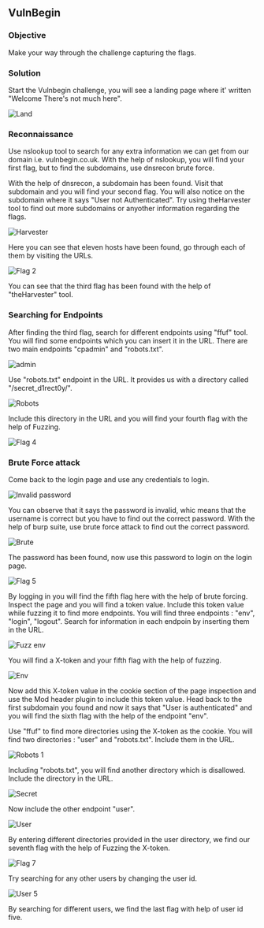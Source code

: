 ## VulnBegin

### **Objective**
Make your way through the challenge capturing the flags.

### **Solution**

Start the Vulnbegin challenge, you will see a landing page where it' written "Welcome There's not much here".

![Land](<Landing page.png>)

### **Reconnaissance**

Use nslookup tool to search for any extra information we can get from our domain i.e. vulnbegin.co.uk. With the help of nslookup, you will find your first flag, but to find the subdomains, use dnsrecon brute force.

With the help of dnsrecon, a subdomain has been found. Visit that subdomain and you will find your second flag. You will also notice on the subdomain where it says "User not Authenticated". Try using theHarvester tool to find out more subdomains or anyother information regarding the flags.

![Harvester](Harvest.png)

Here you can see that eleven hosts have been found, go through each of them by visiting the URLs. 

![Flag 2](<Flag 2 begin.png>)

You can see that the third flag has been found with the help of "theHarvester" tool.

### **Searching for Endpoints**

After finding the third flag, search for different endpoints using "ffuf" tool. You will find some endpoints which you can insert it in the URL.
There are two main endpoints "cpadmin" and "robots.txt". 

![admin](cpadmin.png)

Use "robots.txt" endpoint in the URL. It provides us with a directory called "/secret_d1rect0y/". 

![Robots](Robots.png)

Include this directory in the URL and you will find your fourth flag with the help of Fuzzing.

![Flag 4](<Flag 4 begin.png>)

### **Brute Force attack**

Come back to the login page and use any credentials to login.

![Invalid password](<Password Invalid.png>)

You can observe that it says the password is invalid, whic means that the username is correct but you have to find out the correct password. With the help of burp suite, use brute force attack to find out the correct password.

![Brute](<Brute force-1.png>)

The password has been found, now use this password to login on the login page. 

![Flag 5](<Flag 5 begin-1.png>)

By logging in you will find the fifth flag here with the help of brute forcing. Inspect the page and you will find a token value. Include this token value while fuzzing it to find more endpoints.
You will find three endpoints : "env", "login", "logout". Search for information in each endpoin by inserting them in the URL.

![Fuzz env](<FUZZ env.png>)

You will find a X-token and your fifth flag with the help of fuzzing.

![Env](Env.png)

Now add this X-token value in the cookie section of the page inspection and use the Mod header plugin to include this token value. Head back to the first subdomain you found and now it says that "User is authenticated" and you will find the sixth flag with the help of the endpoint "env".

Use "ffuf" to find more directories using the X-token as the cookie. You will find two directories : "user" and "robots.txt". Include them in the URL.

![Robots 1](<Robots 1.png>)

Including "robots.txt", you will find another directory which is disallowed. Include the directory in the URL.

![Secret](<Secret directory.png>)

Now include the other endpoint "user".

![User](User.png)

By entering different directories provided in the user directory, we find our seventh flag with the help of Fuzzing the X-token.

![Flag 7](<Flag 7 begin.png>)

Try searching for any other users by changing the user id.

![User 5](<User 5.png>)

By searching for different users, we find the last flag with help of user id five.
